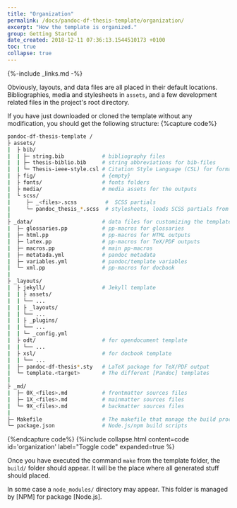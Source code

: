 ```yaml
---
title: "Organization"
permalink: /docs/pandoc-df-thesis-template/organization/
excerpt: "How the template is organized."
group: Getting Started
date_created: 2018-12-11 07:36:13.1544510173 +0100
toc: true
collapse: true
---
```


{%-include _links.md -%}

Obviously, layouts, and data files are all placed in their default locations. Bibliographies, media and stylesheets in `assets`, and a few development related files in the project's root directory.

If you have just downloaded or cloned the template without any modification, you should get the following structure:
{%capture code%}
```bash
pandoc-df-thesis-template /
├ assets/
|  ├ bib/
|  | ├─ string.bib            # bibliography files
|  | ├─ thesis-biblio.bib     # string abbreviations for bib-files
|  | └─ Thesis-ieee-style.csl # Citation Style Language (CSL) for formatting of citations and bibliographies. 
|  ├ fig/                     # {empty}
|  ├ fonts/                   # fonts folders
|  ├ media/                   # media assets for the outputs
|  └ scss/
|     ├─ _<files>.scss         #  SCSS partials 
|     └─ pandoc_thesis_*.scss  # stylesheets, loads SCSS partials from '_<files>.scss'
|
├ _data/                      # data files for customizing the template
|  ├─ glossaries.pp           # pp-macros for glossaries
|  ├─ html.pp                 # pp-macros for HTML outputs
|  ├─ latex.pp                # pp-macros for TeX/PDF outputs
|  ├─ macros.pp               # main pp-macros 
|  ├─ metatada.yml            # pandoc metadata 
|  ├─ variables.yml           # pandoc/template variables 
|  └─ xml.pp                  # pp-macros for docbook 
|
├ _layouts/
|  ├ jekyll/                  # Jekyll template
|  | ├ assets/
|  | └── ...
|  | ├ _layouts/
|  | └── ...
|  | ├ _plugins/
|  | └── ...
|  | └─ _config.yml
|  ├ odt/                     # for opendocument template
|  | └── ...
|  ├ xsl/                     # for docbook template
|  | └── ...
|  ├─ pandoc-df-thesis*.sty   # LaTeX package for TeX/PDF output
|  └─ template.<target>       # The different [Pandoc] templates
|
├ _md/
|  ├─ 0X_<files>.md           # frontmatter sources files
|  ├─ 1X_<files>.md           # mainmatter sources files
|  └─ 9X_<files>.md           # backmatter sources files
|
├─ Makefile                   # The makefile that manage the build process
└─ package.json               # Node.js/npm build scripts
```
{%endcapture code%}
{%include collapse.html content=code id='organization' label="Toggle code" expanded=true %}

Once you have executed the command `make` from the template folder, the `build/` folder should appear.
It will be the place where all generated stuff should placed.

In some case a `node_modules/` directory may appear. This folder is managed by [NPM] for package [Node.js].

